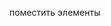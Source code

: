 поместить элементы <script> внизу страницы





* двойная валидация
* spring security
* google map





 